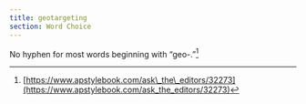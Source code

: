 ```yaml
---
title: geotargeting
section: Word Choice
---
```

No hyphen for most words beginning with “geo-.”[^50]


[^50]: [https://www.apstylebook.com/ask\_the\_editors/32273](https://www.apstylebook.com/ask_the_editors/32273)